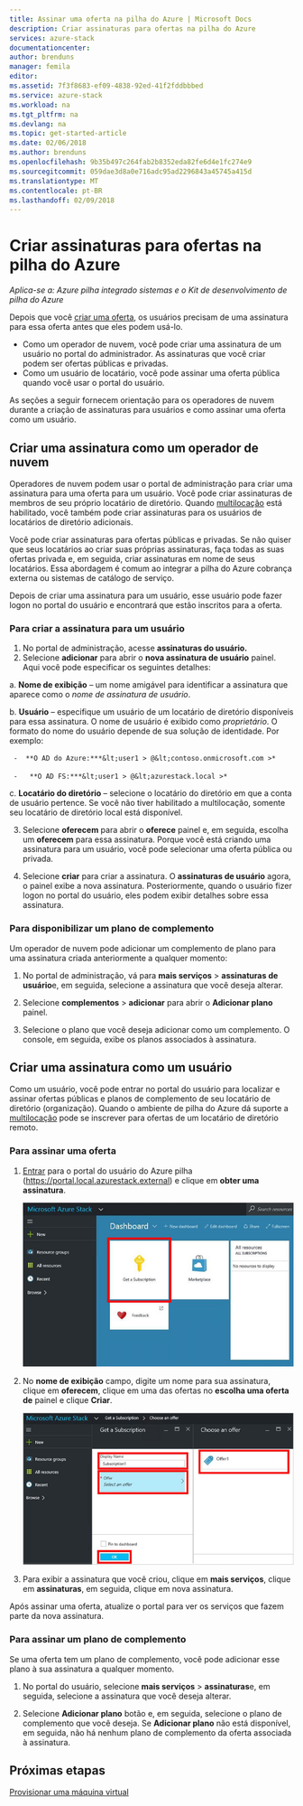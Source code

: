 ```yaml
---
title: Assinar uma oferta na pilha do Azure | Microsoft Docs
description: Criar assinaturas para ofertas na pilha do Azure
services: azure-stack
documentationcenter: 
author: brenduns
manager: femila
editor: 
ms.assetid: 7f3f8683-ef09-4838-92ed-41f2fddbbbed
ms.service: azure-stack
ms.workload: na
ms.tgt_pltfrm: na
ms.devlang: na
ms.topic: get-started-article
ms.date: 02/06/2018
ms.author: brenduns
ms.openlocfilehash: 9b35b497c264fab2b8352eda82fe6d4e1fc274e9
ms.sourcegitcommit: 059dae3d8a0e716adc95ad2296843a45745a415d
ms.translationtype: MT
ms.contentlocale: pt-BR
ms.lasthandoff: 02/09/2018
---
```

# <a name="create-subscriptions-to-offers-in-azure-stack"></a>Criar assinaturas para ofertas na pilha do Azure

*Aplica-se a: Azure pilha integrado sistemas e o Kit de desenvolvimento de pilha do Azure*

Depois que você [criar uma oferta](azure-stack-create-offer.md), os usuários precisam de uma assinatura para essa oferta antes que eles podem usá-lo.   
- Como um operador de nuvem, você pode criar uma assinatura de um usuário no portal do administrador.  As assinaturas que você criar podem ser ofertas públicas e privadas.
- Como um usuário de locatário, você pode assinar uma oferta pública quando você usar o portal do usuário.  

As seções a seguir fornecem orientação para os operadores de nuvem durante a criação de assinaturas para usuários e como assinar uma oferta como um usuário.

## <a name="create-a-subscription-as-a-cloud-operator"></a>Criar uma assinatura como um operador de nuvem
Operadores de nuvem podem usar o portal de administração para criar uma assinatura para uma oferta para um usuário.  Você pode criar assinaturas de membros de seu próprio locatário de diretório.  Quando [multilocação](azure-stack-enable-multitenancy.md) está habilitado, você também pode criar assinaturas para os usuários de locatários de diretório adicionais.

Você pode criar assinaturas para ofertas públicas e privadas.  Se não quiser que seus locatários ao criar suas próprias assinaturas, faça todas as suas ofertas privada e, em seguida, criar assinaturas em nome de seus locatários. Essa abordagem é comum ao integrar a pilha do Azure cobrança externa ou sistemas de catálogo de serviço.

Depois de criar uma assinatura para um usuário, esse usuário pode fazer logon no portal do usuário e encontrará que estão inscritos para a oferta.  

### <a name="to-create-the-subscription-for-a-user"></a>Para criar a assinatura para um usuário
1.  No portal de administração, acesse **assinaturas do usuário.**
2.  Selecione **adicionar** para abrir o **nova assinatura de usuário** painel. Aqui você pode especificar os seguintes detalhes:  

  a. **Nome de exibição** – um nome amigável para identificar a assinatura que aparece como o *nome de assinatura de usuário*.

  b. **Usuário** – especifique um usuário de um locatário de diretório disponíveis para essa assinatura. O nome de usuário é exibido como *proprietário*.  O formato do nome do usuário depende de sua solução de identidade. Por exemplo:    

     -  **O AD do Azure:***&lt;user1 > @&lt;contoso.onmicrosoft.com >* 

     -   **O AD FS:***&lt;user1 > @&lt;azurestack.local >*      

  c.    **Locatário do diretório** – selecione o locatário do diretório em que a conta de usuário pertence. Se você não tiver habilitado a multilocação, somente seu locatário de diretório local está disponível.

3.  Selecione **oferecem** para abrir o **oferece** painel e, em seguida, escolha um **oferecem** para essa assinatura. Porque você está criando uma assinatura para um usuário, você pode selecionar uma oferta pública ou privada.

4.  Selecione **criar** para criar a assinatura. O **assinaturas de usuário** agora, o painel exibe a nova assinatura.  Posteriormente, quando o usuário fizer logon no portal do usuário, eles podem exibir detalhes sobre essa assinatura.

### <a name="to-make-an-add-on-plan-available"></a>Para disponibilizar um plano de complemento  
Um operador de nuvem pode adicionar um complemento de plano para uma assinatura criada anteriormente a qualquer momento:   
1.  No portal de administração, vá para **mais serviços** > **assinaturas de usuário**e, em seguida, selecione a assinatura que você deseja alterar.   

2.  Selecione **complementos** > **adicionar** para abrir o **Adicionar plano** painel.  

3.  Selecione o plano que você deseja adicionar como um complemento.  O console, em seguida, exibe os planos associados à assinatura.




## <a name="create-a-subscription-as-a-user"></a>Criar uma assinatura como um usuário
Como um usuário, você pode entrar no portal do usuário para localizar e assinar ofertas públicas e planos de complemento de seu locatário de diretório (organização). Quando o ambiente de pilha do Azure dá suporte a [multilocação](azure-stack-enable-multitenancy.md) pode se inscrever para ofertas de um locatário de diretório remoto.

### <a name="to-subscribe-to-an-offer"></a>Para assinar uma oferta
1. [Entrar](azure-stack-connect-azure-stack.md) para o portal do usuário do Azure pilha (https://portal.local.azurestack.external) e clique em **obter uma assinatura**.

   ![Obtenha uma assinatura](media/azure-stack-subscribe-plan-provision-vm/image01.png)
2. No **nome de exibição** campo, digite um nome para sua assinatura, clique em **oferecem**, clique em uma das ofertas no **escolha uma oferta de** painel e clique  **Criar**.

   ![Criar uma oferta](media/azure-stack-subscribe-plan-provision-vm/image02.png)
3. Para exibir a assinatura que você criou, clique em **mais serviços**, clique em **assinaturas**, em seguida, clique em nova assinatura.  

Após assinar uma oferta, atualize o portal para ver os serviços que fazem parte da nova assinatura.

### <a name="to-subscribe-to-an-add-on-plan"></a>Para assinar um plano de complemento
Se uma oferta tem um plano de complemento, você pode adicionar esse plano à sua assinatura a qualquer momento.  

1. No portal do usuário, selecione **mais serviços** > **assinaturas**e, em seguida, selecione a assinatura que você deseja alterar.

2. Selecione **Adicionar plano** botão e, em seguida, selecione o plano de complemento que você deseja. Se **Adicionar plano** não está disponível, em seguida, não há nenhum plano de complemento da oferta associada à assinatura.



## <a name="next-steps"></a>Próximas etapas
[Provisionar uma máquina virtual](azure-stack-provision-vm.md)
